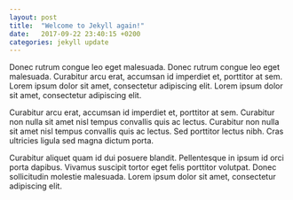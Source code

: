 ```yaml
---
layout: post
title:  "Welcome to Jekyll again!"
date:   2017-09-22 23:40:15 +0200
categories: jekyll update
---
```

Donec rutrum congue leo eget malesuada. Donec rutrum congue leo eget malesuada. Curabitur arcu erat, accumsan id imperdiet et, porttitor at sem. Lorem ipsum dolor sit amet, consectetur adipiscing elit. Lorem ipsum dolor sit amet, consectetur adipiscing elit.

Curabitur arcu erat, accumsan id imperdiet et, porttitor at sem. Curabitur non nulla sit amet nisl tempus convallis quis ac lectus. Curabitur non nulla sit amet nisl tempus convallis quis ac lectus. Sed porttitor lectus nibh. Cras ultricies ligula sed magna dictum porta.

Curabitur aliquet quam id dui posuere blandit. Pellentesque in ipsum id orci porta dapibus. Vivamus suscipit tortor eget felis porttitor volutpat. Donec sollicitudin molestie malesuada. Lorem ipsum dolor sit amet, consectetur adipiscing elit.
